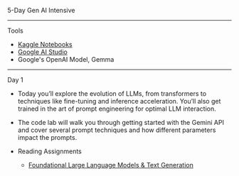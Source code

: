 5-Day Gen AI Intensive

- - - -

Tools
* [Kaggle Notebooks](https://www.kaggle.com/docs/notebooks)
* [Google AI Studio](https://aistudio.google.com/prompts/new_chat)
* Google's OpenAI Model, Gemma

- - - -

Day 1

* Today you’ll explore the evolution of LLMs, from transformers to techniques like fine-tuning and inference acceleration. You’ll also get trained in the art of prompt engineering for optimal LLM interaction.

* The code lab will walk you through getting started with the Gemini API and cover several prompt techniques and how different parameters impact the prompts.

* Reading Assignments
  * [Foundational Large Language Models & Text Generation](https://www.kaggle.com/whitepaper-foundational-llm-and-text-generation) 
